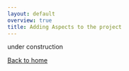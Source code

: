 ```yaml
---
layout: default
overview: true
title: Adding Aspects to the project
---
```


under construction



[Back to home](index.html)
